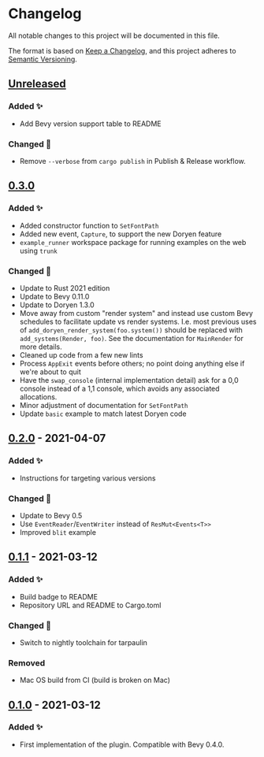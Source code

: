 # Changelog

All notable changes to this project will be documented in this file.

The format is based on [Keep a Changelog](https://keepachangelog.com/en/1.1.0/),
and this project adheres to [Semantic Versioning](https://semver.org/spec/v2.0.0.html).

## [Unreleased]

### Added ✨

- Add Bevy version support table to README
### Changed 🔧

- Remove `--verbose` from `cargo publish` in Publish & Release workflow.

## [0.3.0]

### Added ✨

- Added constructor function to `SetFontPath`
- Added new event, `Capture`, to support the new Doryen feature
- `example_runner` workspace package for running examples on the web using `trunk`

### Changed 🔧

- Update to Rust 2021 edition
- Update to Bevy 0.11.0
- Update to Doryen 1.3.0
- Move away from custom "render system" and instead use custom Bevy schedules to facilitate update vs render systems. I.e. most previous uses of `add_doryen_render_system(foo.system())` should be replaced with `add_systems(Render, foo)`. See the documentation for `MainRender` for more details.
- Cleaned up code from a few new lints
- Process `AppExit` events before others; no point doing anything else if we're about to quit
- Have the `swap_console` (internal implementation detail) ask for a 0,0 console instead of a 1,1 console, which avoids any associated allocations.
- Minor adjustment of documentation for `SetFontPath`
- Update `basic` example to match latest Doryen code

## [0.2.0] - 2021-04-07

### Added ✨

- Instructions for targeting various versions

### Changed 🔧

- Update to Bevy 0.5
- Use `EventReader`/`EventWriter` instead of `ResMut<Events<T>>`
- Improved `blit` example

## [0.1.1] - 2021-03-12

### Added ✨

- Build badge to README
- Repository URL and README to Cargo.toml

### Changed 🔧

- Switch to nightly toolchain for tarpaulin

### Removed

- Mac OS build from CI (build is broken on Mac)

## [0.1.0] - 2021-03-12

### Added ✨
- First implementation of the plugin. Compatible with Bevy 0.4.0.

[Unreleased]: https://github.com/alexschrod/bevy_doryen/compare/v0.3.0...HEAD
[0.3.0]: https://github.com/alexschrod/bevy_doryen/compare/v0.2.0...v0.3.0
[0.2.0]: https://github.com/alexschrod/bevy_doryen/compare/v0.1.1...v0.2.0
[0.1.1]: https://github.com/alexschrod/bevy_doryen/compare/v0.1.0...v0.1.1
[0.1.0]: https://github.com/alexschrod/bevy_doryen/releases/tag/v0.1.0
